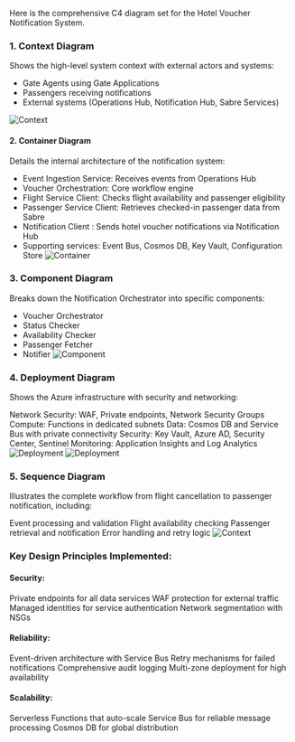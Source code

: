 Here is the comprehensive C4 diagram set for the Hotel Voucher Notification System. 
### 1. Context Diagram
Shows the high-level system context with external actors and systems:

-  Gate Agents using Gate Applications
- Passengers receiving notifications
- External systems (Operations Hub, Notification Hub, Sabre Services)

![Context](diagrams/C4_Context.png)

#### 2. Container Diagram
Details the internal architecture of the notification system:


- Event Ingestion Service: Receives events from Operations Hub
- Voucher Orchestration: Core workflow engine
- Flight Service Client: Checks flight availability and passenger eligibility
- Passenger Service Client: Retrieves checked-in passenger data from Sabre
- Notification Client : Sends hotel voucher notifications via Notification Hub
- Supporting services: Event Bus, Cosmos DB, Key Vault, Configuration Store
![Container](diagrams/Container_Diagram.png)

### 3. Component Diagram
Breaks down the Notification Orchestrator into specific components:

- Voucher Orchestrator
- Status Checker
- Availability Checker
- Passenger Fetcher
- Notifier
![Component](diagrams/3-component.png)

### 4. Deployment Diagram
Shows the Azure infrastructure with security and networking:

Network Security: WAF, Private endpoints, Network Security Groups
Compute: Functions in dedicated subnets
Data: Cosmos DB and Service Bus with private connectivity
Security: Key Vault, Azure AD, Security Center, Sentinel
Monitoring: Application Insights and Log Analytics
![Deployment](diagrams/Deployment_Architecture.png)
![Deployment](diagrams/data-flow.png)


### 5. Sequence Diagram
Illustrates the complete workflow from flight cancellation to passenger notification, including:

Event processing and validation
Flight availability checking
Passenger retrieval and notification
Error handling and retry logic
![Context](diagrams/Sequence_Diagram.png)


### Key Design Principles Implemented:
#### Security:
Private endpoints for all data services
WAF protection for external traffic
Managed identities for service authentication
Network segmentation with NSGs

#### Reliability:
Event-driven architecture with Service Bus
Retry mechanisms for failed notifications
Comprehensive audit logging
Multi-zone deployment for high availability

#### Scalability:
Serverless Functions that auto-scale
Service Bus for reliable message processing
Cosmos DB for global distribution